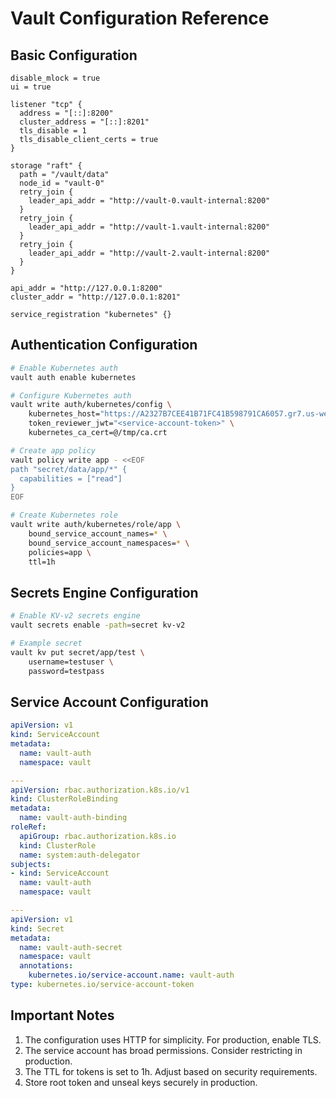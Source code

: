 # Vault Configuration Reference

## Basic Configuration
```hcl
disable_mlock = true
ui = true

listener "tcp" {
  address = "[::]:8200"
  cluster_address = "[::]:8201"
  tls_disable = 1
  tls_disable_client_certs = true
}

storage "raft" {
  path = "/vault/data"
  node_id = "vault-0"
  retry_join {
    leader_api_addr = "http://vault-0.vault-internal:8200"
  }
  retry_join {
    leader_api_addr = "http://vault-1.vault-internal:8200"
  }
  retry_join {
    leader_api_addr = "http://vault-2.vault-internal:8200"
  }
}

api_addr = "http://127.0.0.1:8200"
cluster_addr = "http://127.0.0.1:8201"

service_registration "kubernetes" {}
```

## Authentication Configuration
```bash
# Enable Kubernetes auth
vault auth enable kubernetes

# Configure Kubernetes auth
vault write auth/kubernetes/config \
    kubernetes_host="https://A2327B7CEE41B71FC41B598791CA6057.gr7.us-west-2.eks.amazonaws.com" \
    token_reviewer_jwt="<service-account-token>" \
    kubernetes_ca_cert=@/tmp/ca.crt

# Create app policy
vault policy write app - <<EOF
path "secret/data/app/*" {
  capabilities = ["read"]
}
EOF

# Create Kubernetes role
vault write auth/kubernetes/role/app \
    bound_service_account_names=* \
    bound_service_account_namespaces=* \
    policies=app \
    ttl=1h
```

## Secrets Engine Configuration
```bash
# Enable KV-v2 secrets engine
vault secrets enable -path=secret kv-v2

# Example secret
vault kv put secret/app/test \
    username=testuser \
    password=testpass
```

## Service Account Configuration
```yaml
apiVersion: v1
kind: ServiceAccount
metadata:
  name: vault-auth
  namespace: vault

---
apiVersion: rbac.authorization.k8s.io/v1
kind: ClusterRoleBinding
metadata:
  name: vault-auth-binding
roleRef:
  apiGroup: rbac.authorization.k8s.io
  kind: ClusterRole
  name: system:auth-delegator
subjects:
- kind: ServiceAccount
  name: vault-auth
  namespace: vault

---
apiVersion: v1
kind: Secret
metadata:
  name: vault-auth-secret
  namespace: vault
  annotations:
    kubernetes.io/service-account.name: vault-auth
type: kubernetes.io/service-account-token
```

## Important Notes
1. The configuration uses HTTP for simplicity. For production, enable TLS.
2. The service account has broad permissions. Consider restricting in production.
3. The TTL for tokens is set to 1h. Adjust based on security requirements.
4. Store root token and unseal keys securely in production. 
